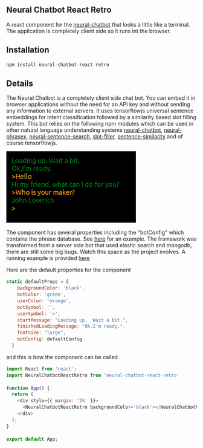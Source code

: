 ## Neural Chatbot React Retro

A react component for the [neural-chatbot](https://www.npmjs.com/package/neural-chatbot) that looks a little like a terminal.  The application is completely client side so it runs int the browser.

## Installation

```bash
npm install neural-chatbot-react-retro
```

## Details

The Neural Chatbot is a completely client side chat bot.  You can embed it in browser applications without the need for an API key and without sending any information to external servers.  It uses tensorflowjs universal sentence embeddings for intent classification followed by a similarity based slot filling system.  This bot relies on the following npm modules which can be used in other natural language understanding systems [neural-chatbot](https://www.npmjs.com/package/neural-chatbot), [neural-phrasex](https://www.npmjs.com/package/neural-phrasex), [neural-sentence-search](https://www.npmjs.com/package/neural-sentence-search), [slot-filler](https://www.npmjs.com/package/slot-filler), [sentence-similarity](https://www.npmjs.com/package/sentence-similarity) and of course tensorflowjs.

![Image of Component](BotImage.png)

The component has several properties including the "botConfig" which contains the phrase database.  See [here](https://github.com/jloveric/neural-chatbot-react-retro/blob/master/src/Chatbot.js) for an example.  The framework was transformed from a server side bot that used elastic search and mongodb, there are still some big bugs.  Watch this space as the project evolves.  A running example is provided [here](https://jloveric.github.io/)

Here are the default properties for the component

```javascript
static defaultProps = {
    backgroundColor: 'black',
    botColor: 'green',
    userColor: 'orange',
    botSymbol: '',
    userSymbol: '>',
    startMessage: "Loading up.  Wait a bit.",
    finishedLoadingMessage: "Ok,I'm ready.",
    fontSize: "large",
    botConfig: defaultConfig
  }
```
and this is how the component can be called
```javascript
import React from 'react';
import NeuralChatbotReactRetro from 'neural-chatbot-react-retro'

function App() {
  return (
    <div style={{ margin: '2%' }}>
      <NeuralChatbotReactRetro backgroundColor='black'></NeuralChatbotReactRetro>
    </div>
  );
}

export default App;
```